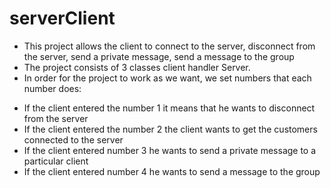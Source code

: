 # serverClient
- This project allows the client to connect to the server, disconnect from the server, send a private message, send a message to the group
- The project consists of 3 classes client handler Server.
- In order for the project to work as we want, we set numbers that each number does:
* If the client entered the number 1 it means that he wants to disconnect from the server
* If the client entered the number 2 the client wants to get the customers connected to the server
* If the client entered number 3 he wants to send a private message to a particular client
* If the client entered number 4 he wants to send a message to the group




